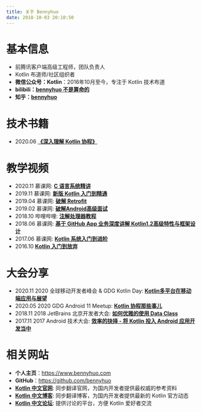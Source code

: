 ```yaml
---
title: 关于 Bennyhuo
date: 2018-10-03 20:10:50
---
```


# 基本信息

* 前腾讯客户端高级工程师，团队负责人
* Kotlin 布道师/社区组织者
* **微信公众号：Kotlin**：2016年10月至今，专注于 Kotlin 技术布道
* **bilibili：[bennyhuo 不是算命的](https://space.bilibili.com/28615855)**
* **知乎：[bennyhuo](https://www.zhihu.com/people/bennyhuo)**

# 技术书籍

* 2020.06 **[《深入理解 Kotlin 协程》](https://item.jd.com/12898592.html)**

# 教学视频

* 2020.11 慕课网: **[C 语言系统精讲](https://coding.imooc.com/class/463.html)**
* 2019.11 慕课网: **[新版 Kotlin 入门到精通](https://coding.imooc.com/class/398.html)**
* 2019.04 慕课网: **[破解 Retrofit](https://www.imooc.com/learn/1128)**
* 2019.02 慕课网: **[破解Android高级面试](https://coding.imooc.com/class/317.html)**
* 2018.10 哔哩哔哩: **[注解处理器教程](https://www.bilibili.com/video/BV1RW411m7Hk/)**
* 2018.06 慕课网: **[基于 GitHub App 业务深度讲解 Kotlin1.2高级特性与框架设计](https://coding.imooc.com/class/232.html)**
* 2017.06 慕课网: **[Kotlin 系统入门到进阶](http://coding.imooc.com/class/108.html)**
* 2016.10 **[Kotlin 入门到放弃](https://github.com/enbandari/Kotlin-Tutorials)**

# 大会分享

* 2020.11 2020 全球移动开发者峰会 & GDG Kotlin Day: **[Kotlin多平台在移动端应用与展望](https://live.csdn.net/room/zxff716/Dl55vGUZ)**
* 2020.05 2020 GDG Android 11 Meetup: **[Kotlin 协程那些事儿](https://www.bilibili.com/video/BV1MV411z7pM)**
* 2018.11 2018 JetBrains 北京开发者大会: **[如何优雅的使用 Data Class](https://v.qq.com/x/page/n08227okqh9.html)**
* 2017.11 2017 Android 技术大会: **[效率的抉择 - 将 Kotlin 投入 Android 应用开发当中 ](http://play.itdks.com/watch/3740769?player=)**

# 相关网站

* **个人主页**：https://www.bennyhuo.com
* **GitHub**：https://github.com/bennyhuo
* **[Kotlin 中文官网](https://www.kotlincn.net)**: 同步翻译官网，为国内开发者提供最权威的参考资料
* **[Kotlin 中文博客](https://www.kotliner.cn)**: 同步翻译博客，为国内开发者提供最新的 Kotlin 官方动态
* **[Kotlin 中文论坛](https://discuss.kotliner.cn)**: 提供讨论的平台，方便 Kotlin 爱好者交流

